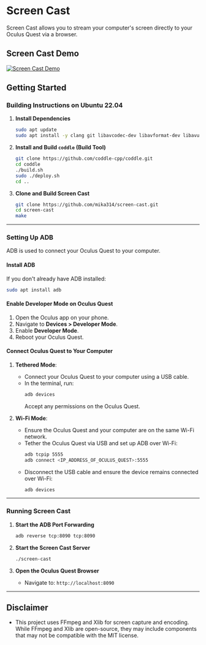 # Screen Cast

Screen Cast allows you to stream your computer's screen directly to your Oculus Quest via a browser.

## **Screen Cast Demo**

[![Screen Cast Demo](https://img.youtube.com/vi/sL3Lxmemyn0/0.jpg)](https://youtu.be/sL3Lxmemyn0)


## **Getting Started**

### **Building Instructions on Ubuntu 22.04**

1. **Install Dependencies**
   ```bash
   sudo apt update
   sudo apt install -y clang git libavcodec-dev libavformat-dev libavutil-dev libboost1.74-dev libx11-dev libxext-dev libxfixes-dev pkg-config libpulse-dev
   ```

2. **Install and Build `coddle` (Build Tool)**
   ```bash
   git clone https://github.com/coddle-cpp/coddle.git
   cd coddle
   ./build.sh
   sudo ./deploy.sh
   cd ..
   ```

3. **Clone and Build Screen Cast**
   ```bash
   git clone https://github.com/mika314/screen-cast.git
   cd screen-cast
   make
   ```

---

### **Setting Up ADB**

ADB is used to connect your Oculus Quest to your computer.

#### **Install ADB**
If you don't already have ADB installed:
```bash
sudo apt install adb
```

#### **Enable Developer Mode on Oculus Quest**
1. Open the Oculus app on your phone.
2. Navigate to **Devices > Developer Mode**.
3. Enable **Developer Mode**.
4. Reboot your Oculus Quest.

#### **Connect Oculus Quest to Your Computer**
1. **Tethered Mode**:
   - Connect your Oculus Quest to your computer using a USB cable.
   - In the terminal, run:
     ```bash
     adb devices
     ```
     Accept any permissions on the Oculus Quest.

2. **Wi-Fi Mode**:
   - Ensure the Oculus Quest and your computer are on the same Wi-Fi network.
   - Tether the Oculus Quest via USB and set up ADB over Wi-Fi:
     ```bash
     adb tcpip 5555
     adb connect <IP_ADDRESS_OF_OCULUS_QUEST>:5555
     ```
   - Disconnect the USB cable and ensure the device remains connected over Wi-Fi:
     ```bash
     adb devices
     ```

---

### **Running Screen Cast**

1. **Start the ADB Port Forwarding**
   ```bash
   adb reverse tcp:8090 tcp:8090
   ```

2. **Start the Screen Cast Server**
   ```bash
   ./screen-cast
   ```

3. **Open the Oculus Quest Browser**
   - Navigate to: `http://localhost:8090`

---

## **Disclaimer**

- This project uses FFmpeg and Xlib for screen capture and encoding. While FFmpeg and Xlib are open-source, they may include components that may not be compatible with the MIT license.
